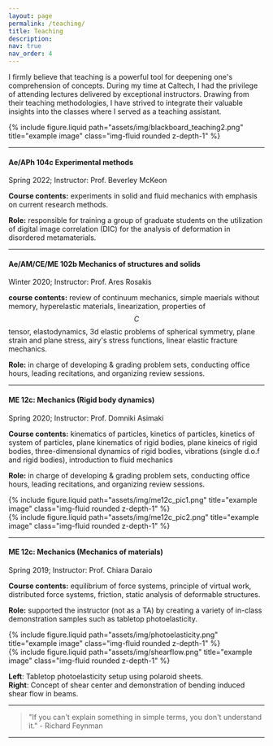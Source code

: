```yaml
---
layout: page
permalink: /teaching/
title: Teaching
description:
nav: true
nav_order: 4
---
```


I firmly believe that teaching is a powerful tool for deepening one's comprehension of concepts. During my time at Caltech, I had the privilege of attending lectures delivered by exceptional instructors. Drawing from their teaching methodologies, I have strived to integrate their valuable insights into the classes where I served as a teaching assistant.

<div class="row">
    <div class="col-sm mt-3 mt-md-0">
        {% include figure.liquid path="assets/img/blackboard_teaching2.png" title="example image" class="img-fluid rounded z-depth-1" %}
    </div>
</div>

---

#### Ae/APh 104c Experimental methods

Spring 2022; Instructor: Prof. Beverley McKeon <br />

**Course contents:** experiments in solid and fluid mechanics with emphasis on current research methods.

**Role:** responsible for training a group of graduate students on the utilization of digital image
correlation (DIC) for the analysis of deformation in disordered metamaterials.

---

#### Ae/AM/CE/ME 102b Mechanics of structures and solids

Winter 2020; Instructor: Prof. Ares Rosakis <br />

**course contents:** review of continuum mechanics, simple maerials without memory, hyperelastic materials, linearization, properties of $$C$$ tensor, elastodynamics, 3d elastic problems of spherical symmetry, plane strain and plane stress, airy's stress functions, linear elastic fracture mechanics.

**Role:** in charge of developing & grading problem sets, conducting office hours, leading recitations, and organizing review sessions.

---

#### ME 12c: Mechanics (Rigid body dynamics)

Spring 2020; Instructor: Prof. Domniki Asimaki

**Course contents:** kinematics of particles, kinetics of particles, kinetics of system of particles, plane kinematics of rigid bodies, plane kineics of rigid bodies, three-dimensional dynamics of rigid bodies, vibrations (single d.o.f and rigid bodies), introduction to fluid mechanics

**Role:** in charge of developing & grading problem sets, conducting office hours, leading recitations, and organizing review sessions.

<div class="row justify-content-sm-center">
    <div class="col-sm mt-3 mt-md-0">
        {% include figure.liquid path="assets/img/me12c_pic1.png" title="example image" class="img-fluid rounded z-depth-1" %}
    </div>
    <div class="col-sm mt-3 mt-md-0">
        {% include figure.liquid path="assets/img/me12c_pic2.png" title="example image" class="img-fluid rounded z-depth-1" %}
    </div>
</div>

---

#### ME 12c: Mechanics (Mechanics of materials)

Spring 2019; Instructor: Prof. Chiara Daraio

**Course contents:** equilibrium of force systems, principle of virtual work, distributed force systems, friction, static analysis of deformable structures.

**Role:** supported the instructor (not as a TA) by creating a variety of in-class demonstration samples such as tabletop photoelasticity.

<div class="row justify-content-sm-center">
    <div class="col-sm mt-3 mt-md-0">
        {% include figure.liquid path="assets/img/photoelasticity.png" title="example image" class="img-fluid rounded z-depth-1" %}
    </div>
    <div class="col-sm mt-3 mt-md-0">
        {% include figure.liquid path="assets/img/shearflow.png" title="example image" class="img-fluid rounded z-depth-1" %}
    </div>
</div>

**Left**: Tabletop photoelasticity setup using polaroid sheets. <br />
**Right**: Concept of shear center and demonstration of bending induced shear flow in beams.

---

> "If you can't explain something in simple terms, you don't understand it." - Richard Feynman

---
